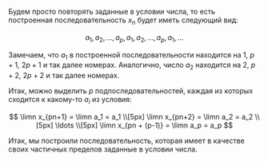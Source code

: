 Будем просто повторять заданные в условии числа, то есть построенная последовательность $x_n$ будет иметь следующий вид:

$$ a_1, a_2,\ldots,a_p,a_1,a_2,\ldots,a_p,a_1, \ldots $$

Замечаем, что $a_1$ в построенной последовательности находится на $1$, $p+1$, $2p+1$ и так далее номерах. Аналогично, число $a_2$ находится на $2$, $p+2$, $2p+2$ и так далее номерах.

Итак, можно выделить $p$ подпоследовательностей, каждая из которых сходится к какому-то $a_i$ из условия:

$$
    \limn x_{pn+1} = \limn a_1 = a_1
    \\[5px]
    \limn x_{pn+2} = \limn a_2 = a_2
    \\[5px]
    \ldots
    \\[5px]
    \limn x_{pn + (p-1)} = \limn a_p = a_p
$$

Итак, мы построили последовательность, которая имеет в качестве своих частичных пределов заданные в условии числа.